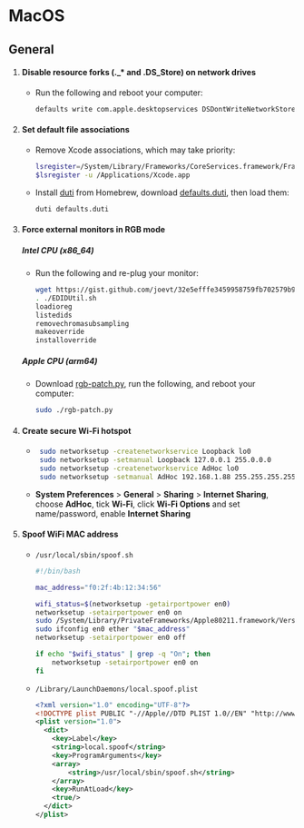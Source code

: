 # MacOS

## General

1. #### Disable resource forks (.\_\* and .DS_Store) on network drives

   - Run the following and reboot your computer:

     ```bash
     defaults write com.apple.desktopservices DSDontWriteNetworkStores -bool TRUE
     ```

2. #### Set default file associations

   - Remove Xcode associations, which may take priority:

     ```bash
     lsregister=/System/Library/Frameworks/CoreServices.framework/Frameworks/LaunchServices.framework/Versions/Current/Support/lsregister
     $lsregister -u /Applications/Xcode.app
     ```

   - Install [duti](https://github.com/moretension/duti) from Homebrew, download [defaults.duti](defaults.duti), then load them:

     ```bash
     duti defaults.duti
     ```

3. #### Force external monitors in RGB mode

     ##### Intel CPU (x86_64)

     - Run the following and re-plug your monitor:

       ```bash
       wget https://gist.github.com/joevt/32e5efffe3459958759fb702579b9529/raw/af57cd459d9c5ddc09c22a247eb19c8aa4ae11a1/EDIDUtil.sh
       . ./EDIDUtil.sh
       loadioreg
       listedids
       removechromasubsampling
       makeoverride
       installoverride
       ```

     ##### Apple CPU (arm64)

     - Download [rgb-patch.py](rgb-patch.py), run the following, and reboot your computer:

       ```bash
       sudo ./rgb-patch.py
       ```

4. #### Create secure Wi-Fi hotspot

    - ```bash
       sudo networksetup -createnetworkservice Loopback lo0
       sudo networksetup -setmanual Loopback 127.0.0.1 255.0.0.0
       sudo networksetup -createnetworkservice AdHoc lo0
       sudo networksetup -setmanual AdHoc 192.168.1.88 255.255.255.255
       ```
       
    - **System Preferences** > **General** > **Sharing** > **Internet Sharing**, choose **AdHoc**, tick **Wi-Fi**, click **Wi-Fi Options** and set name/password, enable **Internet Sharing**

4. #### Spoof WiFi MAC address

    - `/usr/local/sbin/spoof.sh`
      ```bash
      #!/bin/bash
      
      mac_address="f0:2f:4b:12:34:56"
      
      wifi_status=$(networksetup -getairportpower en0)
      networksetup -setairportpower en0 on
      sudo /System/Library/PrivateFrameworks/Apple80211.framework/Versions/Current/Resources/airport --disassociate
      sudo ifconfig en0 ether "$mac_address"
      networksetup -setairportpower en0 off
      
      if echo "$wifi_status" | grep -q "On"; then
          networksetup -setairportpower en0 on
      fi
      ```

    - `/Library/LaunchDaemons/local.spoof.plist`
      ```xml
      <?xml version="1.0" encoding="UTF-8"?>
      <!DOCTYPE plist PUBLIC "-//Apple//DTD PLIST 1.0//EN" "http://www.apple.com/DTDs/PropertyList-1.0.dtd"\>
      <plist version="1.0">
        <dict>
          <key>Label</key>
          <string>local.spoof</string>
          <key>ProgramArguments</key>
          <array>
              <string>/usr/local/sbin/spoof.sh</string>
          </array>
          <key>RunAtLoad</key>
          <true/>
        </dict>
      </plist>
      
      ```